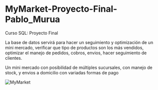 # MyMarket-Proyecto-Final-Pablo_Murua
Curso SQL: Proyecto Final


La base de datos servirá para hacer un seguimiento y optimización de un mini mercado, verificar que tipo de productos son los más vendidos, optimizar el manejo de pedidos, cobros, envios, hacer seguimiento de clientes.

Un mini mercado con posibilidad de múltiples sucursales, con manejo de stock, y envios a domicilio con variadas formas de pago 

![MyMarket](https://github.com/muruapablo/MyMarket-Proyecto-Final-Pablo_Murua/assets/133605578/c81903a1-12c2-4a2c-a42e-fbb18cdd64e3)
